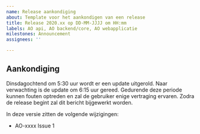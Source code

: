 ```yaml
---
name: Release aankondiging
about: Template voor het aankondigen van een release
title: Release 2020.xx op DD-MM-JJJJ om HH:mm
labels: AO api, AO backend/core, AO webapplicatie
milestones: Announcement
assignees: ''

---
```


## Aankondiging

Dinsdagochtend <DATUM> om 5:30 uur wordt er een update uitgerold. Naar verwachting is de update om 6:15 uur gereed. Gedurende deze periode kunnen fouten optreden en zal de gebruiker enige vertraging ervaren. Zodra de release begint zal dit bericht bijgewerkt worden.

In deze versie zitten de volgende wijzigingen:

* AO-xxxx Issue 1
